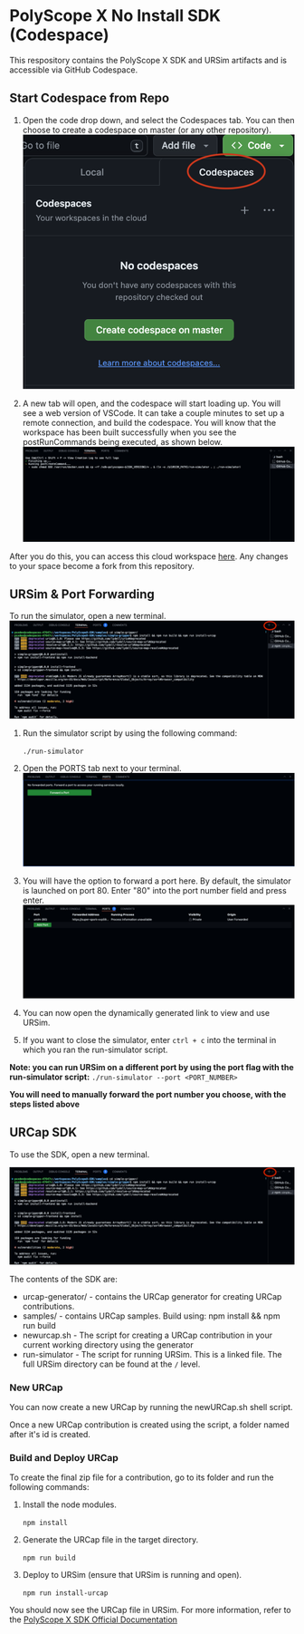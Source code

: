 # PolyScope X No Install SDK (Codespace)

This respository contains the PolyScope X SDK and URSim artifacts and is accessible via GitHub Codespace.

## Start Codespace from Repo

1. Open the code drop down, and select the Codespaces tab. You can then choose to create a codespace on master (or any other repository). ![New Codespace](images/newCodespace.png)


2. A new tab will open, and the codespace will start loading up. You will see a web version of VSCode. It can take a couple minutes to set up a remote connection, and build the codespace. You will know that the workspace has been built successfully when you see the postRunCommands being executed, as shown below. ![Container Start](images/containerStart.png)

After you do this, you can access this cloud workspace [here](https://github.com/codespaces). Any changes to your space become a fork from this repository. 

## URSim & Port Forwarding 
To run the simulator, open a new terminal.  ![New Terminal](images/newTerminal.png)

1. Run the simulator script by using the following command: 
    
    `./run-simulator`

2. Open the PORTS tab next to your terminal. ![Forward Port Landing](images/portForward.png)

3. You will have the option to forward a port here. By default, the simulator is launched on port 80. Enter "80" into the port number field and press enter. ![Forward Port Landing](images/portForward2.png)

4. You can now open the dynamically generated link to view and use URSim. 

5. If you want to close the simulator, enter `ctrl + c` into the terminal in which you ran the run-simulator script.

**Note: you can run URSim on a different port by using the port flag with the run-simulator script:**
`./run-simulator --port <PORT_NUMBER>`

**You will need to manually forward the port number you choose, with the steps listed above**

## URCap SDK 
To use the SDK, open a new terminal.

![New Terminal](images/newTerminal.png)

The contents of the SDK are: 
- urcap-generator/  - contains the URCap generator for creating URCap contributions.
- samples/          - contains URCap samples. Build using: npm install && npm run build
- newurcap.sh       - The script for creating a URCap contribution in your current working directory using the generator
- run-simulator      - The script for running URSim. This is a linked file. The full URSim directory can be found at the `/` level.

### New URCap
You can now create a new URCap by running the newURCap.sh shell script. 

Once a new URCap contribution is created using the script, a folder named after it's id is created.

### Build and Deploy URCap 
To create the final zip file for a contribution, go to its folder and run the following commands: 

1. Install the node modules.

    `npm install` 

2. Generate the URCap file in the target directory.

    `npm run build`

3. Deploy to URSim (ensure that URSim is running and open).

    `npm run install-urcap`

You should now see the URCap file in URSim. For more information, refer to the [PolyScope X SDK Official Documentation](https://docs.universal-robots.com) 